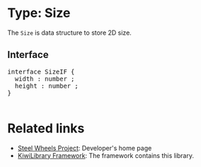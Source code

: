 # Type: Size
The <code>Size</code> is data structure to store 2D size.

## Interface
<pre>
interface SizeIF {
  width : number ;
  height : number ;
}

</pre>

# Related links
* [Steel Wheels Project](https://gitlab.com/steewheels/project/-/blob/main/README.md): Developer's home page
* [KiwiLibrary Framework](https://gitlab.com/steewheels/kiwiscript/-/blob/main/KiwiLibrary/README.md): The framework contains this library.


